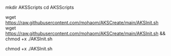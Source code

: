 mkdir AKSScripts
cd AKSScripts

wget https://raw.githubusercontent.com/mohaom/AKSCreate/main/AKSInit.sh
wget https://raw.githubusercontent.com/mohaom/AKSCreate/main/AKSInit.sh && chmod +x ./AKSInit.sh

chmod +x ./AKSInit.sh
